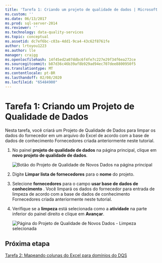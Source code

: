```yaml
---
title: 'Tarefa 1: Criando um projeto de qualidade de dados | Microsoft Docs'
ms.custom: ''
ms.date: 06/13/2017
ms.prod: sql-server-2014
ms.reviewer: ''
ms.technology: data-quality-services
ms.topic: conceptual
ms.assetid: dc7ef6bc-c03a-4dd1-9ca4-43c62f8761fe
author: lrtoyou1223
ms.author: lle
manager: craigg
ms.openlocfilehash: 14f45ed2a07ddbc6f4fe7c227e29f34f6ea272ce
ms.sourcegitcommit: b87d36c46b39af8b929ad94ec707dee8800950f5
ms.translationtype: MT
ms.contentlocale: pt-BR
ms.lasthandoff: 02/08/2020
ms.locfileid: "65484900"
---
```

# <a name="task-1-creating-a-data-quality-project"></a>Tarefa 1: Criando um Projeto de Qualidade de Dados
  Nesta tarefa, você criará um Projeto de Qualidade de Dados para limpar os dados do fornecedor em um arquivo do Excel de acordo com a base de dados de conhecimento Fornecedores criada anteriormente neste tutorial.  
  
1.  No painel **projeto de qualidade de dados** na página principal, clique em **novo projeto de qualidade de dados**.  
  
     ![Botão do Projeto de Qualidade de Novos Dados na página principal](../../2014/tutorials/media/et-creatingadataqualityproject-01.jpg "Botão do Projeto de Qualidade de Novos Dados na página principal")  
  
2.  Digite **Limpar lista de fornecedores** para o **nome** do projeto.  
  
3.  Selecione **fornecedores** para o campo **usar base de dados de conhecimento** . Você limpará os dados do fornecedor para entrada de limpeza de acordo com a base de dados de conhecimento Fornecedores criada anteriormente neste tutorial.  
  
4.  Verifique se a **limpeza** está selecionada como a **atividade** na parte inferior do painel direito e clique em **Avançar**.  
  
     ![Página do Projeto de Qualidade de Novos Dados - Limpeza selecionada](../../2014/tutorials/media/et-creatingadataqualityproject-02.jpg "Página do Projeto de Qualidade de Novos Dados - Limpeza selecionada")  
  
## <a name="next-step"></a>Próxima etapa  
 [Tarefa 2: Mapeando colunas do Excel para domínios do DQS](../../2014/tutorials/task-2-mapping-excel-columns-to-dqs-domains.md)  
  
  
